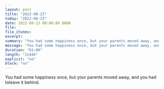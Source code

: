 ```yaml
---
layout: post
title: "2022-08-23"
today: "2022-08-23"
date: 2022-08-23 00:00:00 0000
file:
file_itunes:
excerpt:
summary: "You had some happiness once, but your parents moved away, and you had toleave it behind."
message: "You had some happiness once, but your parents moved away, and you had toleave it behind."
duration: "01:00"
length: "11444"
explicit: "no"
block: "no"
---
```

You had some happiness once, but your parents moved away, and you had toleave it behind.

